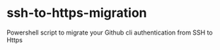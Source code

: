 # ssh-to-https-migration
Powershell script to migrate your Github cli authentication from SSH to Https
